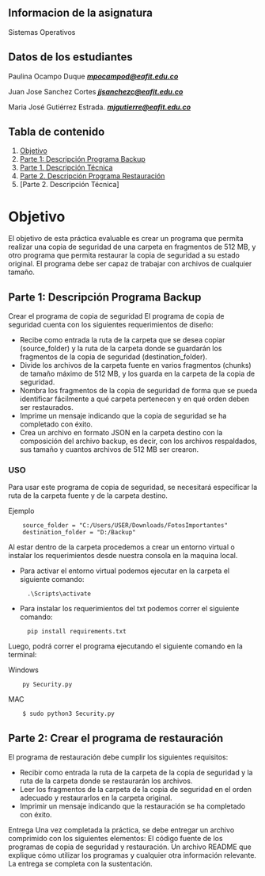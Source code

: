 
## Informacion de la asignatura 
Sistemas Operativos 

## Datos de los estudiantes 
Paulina Ocampo Duque ***mpocampod@eafit.edu.co***

Juan Jose Sanchez Cortes ***jjsanchezc@eafit.edu.co***

Maria José Gutiérrez Estrada. ***mjgutierre@eafit.edu.co***

## Tabla de contenido 
1. [Objetivo](https://github.com/mjgutierre/Sistemas-Operativos#objetivo)
2. [Parte 1: Descripción Programa Backup](https://github.com/mjgutierre/Sistemas-Operativos/blob/master/ReadMe.md#parte-1-descripción-programa-backup)
3. [Parte 1. Descripción Técnica](https://github.com/mjgutierre/Sistemas-Operativos#uso)
4. [Parte 2. Descripción Programa Restauración](https://github.com/mjgutierre/Sistemas-Operativos#parte-2-crear-el-programa-de-restauración)
5. [Parte 2. Descripción Técnica]

# Objetivo
El objetivo de esta práctica evaluable es crear un programa que permita realizar una copia de seguridad de una carpeta en fragmentos de 512 MB, y otro programa que permita restaurar la copia de seguridad a su estado original. El programa debe ser capaz de trabajar con archivos de cualquier tamaño.

## Parte 1: Descripción Programa Backup

Crear el programa de copia de seguridad
El programa de copia de seguridad cuenta con los siguientes requerimientos de diseño:

- Recibe como entrada la ruta de la carpeta que se desea copiar (source_folder) y la ruta de la carpeta donde se guardarán los fragmentos de la copia de seguridad (destination_folder).
- Divide los archivos de la carpeta fuente en varios fragmentos (chunks) de tamaño máximo de 512 MB, y los guarda en la carpeta de la copia de seguridad.
- Nombra los fragmentos de la copia de seguridad de forma que se pueda identificar fácilmente a qué carpeta pertenecen y en qué orden deben ser restaurados.
- Imprime un mensaje indicando que la copia de seguridad se ha completado con éxito.
- Crea un archivo en formato JSON en la carpeta destino con la composición del archivo backup, es decir, con los archivos respaldados, sus tamaño y cuantos archivos de 512 MB ser crearon.

### USO

Para usar este programa de copia de seguridad, se necesitará especificar la ruta de la carpeta fuente y de la carpeta destino.

Ejemplo 

        source_folder = "C:/Users/USER/Downloads/FotosImportantes"
        destination_folder = "D:/Backup"


Al estar dentro de la carpeta procedemos a crear un entorno virtual o instalar los requerimientos desde nuestra consola en la maquina local.

- Para activar el entorno virtual podemos ejecutar en la carpeta el siguiente comando:

        .\Scripts\activate 

- Para instalar los requerimientos del txt podemos correr el siguiente comando:

        pip install requirements.txt

Luego, podrá correr el programa ejecutando el siguiente comando en la terminal:

Windows 

        py Security.py

MAC

        $ sudo python3 Security.py


## Parte 2: Crear el programa de restauración
El programa de restauración debe cumplir los siguientes requisitos:

- Recibir como entrada la ruta de la carpeta de la copia de seguridad y la ruta de la carpeta donde se restaurarán los archivos.
- Leer los fragmentos de la carpeta de la copia de seguridad en el orden adecuado y restaurarlos en la carpeta original.
- Imprimir un mensaje indicando que la restauración se ha completado con éxito.


Entrega
Una vez completada la práctica, se debe entregar un archivo comprimido con los siguientes elementos:
El código fuente de los programas de copia de seguridad y restauración.
Un archivo README que explique cómo utilizar los programas y cualquier otra información relevante.
La entrega se completa con la sustentación.
